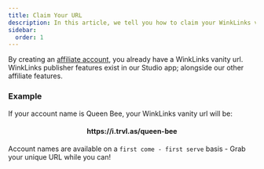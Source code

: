 ```yaml
---
title: Claim Your URL
description: In this article, we tell you how to claim your WinkLinks vanity URL.
sidebar:
  order: 1
---
```


By creating an [affiliate account](/studio/what-is-studio), you already have a WinkLinks vanity url. WinkLinks publisher features exist in our Studio app; alongside our other affiliate features.

### Example

If your account name is Queen Bee, your WinkLinks vanity url will be:

<h4 align="center">https://i.trvl.as/queen-bee</h4>

Account names are available on a `first come - first serve` basis - Grab your unique URL while you can!